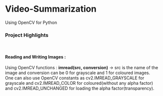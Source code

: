 # Video-Summarization
Using OpenCV for Python

<h3>Project Highlights </h3>
<br>
<h4>Reading and Writing Images :</h4>
Using OpenCV functions : <strong>imread(src, conversion)</strong> -> src is the name of the image and conversion can be 0 for grayscale and 1 for coloured images. One can also use OpenCV constants as cv2.IMREAD_GRAYSCALE for grayscale and cv2.IMREAD_COLOR for coloured(without any alpha factor) and cv2.IMREAD_UNCHANGED for loading the alpha factor(transparency). 
